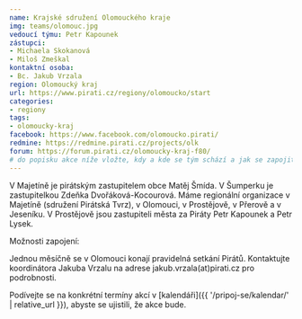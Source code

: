 ```yaml
---
name: Krajské sdružení Olomouckého kraje
img: teams/olomouc.jpg
vedoucí týmu: Petr Kapounek
zástupci:
- Michaela Skokanová
- Miloš Zmeškal
kontaktní osoba:
- Bc. Jakub Vrzala
region: Olomoucký kraj
url: https://www.pirati.cz/regiony/olomoucko/start
categories:
- regiony
tags:
- olomoucky-kraj
facebook: https://www.facebook.com/olomoucko.pirati/
redmine: https://redmine.pirati.cz/projects/olk
forum: https://forum.pirati.cz/olomoucky-kraj-f80/
# do popisku akce níže vložte, kdy a kde se tým schází a jak se zapojit
---
```


V Majetíně je pirátským zastupitelem obce Matěj Šmída. V Šumperku je zastupitelkou Zdeňka Dvořáková-Kocourová. Máme regionální organizace v Majetíně (sdružení Pirátská Tvrz), v Olomouci, v Prostějově, v Přerově a v Jeseníku. V Prostějově jsou zastupiteli města za Piráty Petr Kapounek a Petr Lysek.

Možnosti zapojení:

Jednou měsíčně se v Olomouci konají pravidelná setkání Pirátů. Kontaktujte koordinátora Jakuba Vrzalu na adrese jakub.vrzala(аt)pirati.cz pro podrobnosti. 

Podívejte se na konkrétní termíny akcí v [kalendáři]({{ '/pripoj-se/kalendar/' | relative_url }}),
abyste se ujistili, že akce bude.
